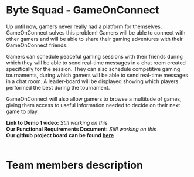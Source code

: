 # Byte Squad - GameOnConnect

Up until now, gamers never really had a platform for themselves. GameOnConnect solves this problem! 
Gamers will be able to connect with other gamers and will be able to share their gaming adventures with their GameOnConnect friends.

Gamers can schedule peaceful gaming sessions with their friends during which they will be able to send real-time messages in a chat room created specifically for the session.
They can also schedule competitive gaming tournaments, during which gamers will be able to send real-time messages in a chat room.
A leader-board will be displayed showing which players performed the best during the tournament.

GameOnConnect will also allow gamers to browse a multitude of games, giving them access to useful information needed to decide on their next game to play.


**Link to Demo 1 video:** *Still working on this* <br>
**Our Functional Requirements Document:** *Still working on this* <br>
**Our github project board can be found [here](https://github.com/orgs/COS301-SE-2024/projects/54)** <br>
<br>
# Team members description #

